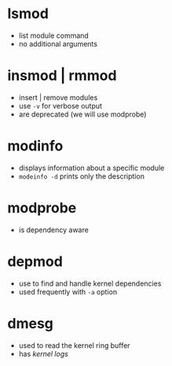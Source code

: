 # lsmod

- list module command
- no additional arguments

# insmod | rmmod

- insert | remove modules
- use `-v` for verbose output
- are deprecated (we will use modprobe)

# modinfo

- displays information about a specific module
- `modeinfo -d` prints only the description

# modprobe

- is dependency aware

# depmod 

- use to find and handle kernel dependencies 
- used frequently with `-a` option

# dmesg

- used to read the kernel ring buffer
- has *kernel logs* 
